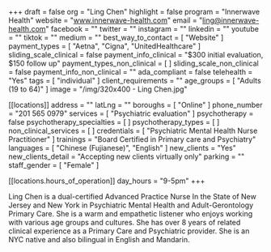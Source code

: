 +++
draft = false
org = "Ling Chen"
highlight = false
program = "Innerwave Health"
website = "www.innerwave-health.com"
email = "ling@innerwave-health.com"
facebook = ""
twitter = ""
instagram = ""
linkedin = ""
youtube = ""
tiktok = ""
medium = ""
best_way_to_contact = [ "Website" ]
payment_types = [ "Aetna", "Cigna", "UnitedHealthcare" ]
sliding_scale_clinical = false
payment_info_clinical = "$300 initial evaluation, $150 follow up"
payment_types_non_clinical = [ ]
sliding_scale_non_clinical = false
payment_info_non_clinical = ""
ada_compliant = false
telehealth = "Yes"
tags = [ "individual" ]
client_requirements = ""
age_groups = [ "Adults (19 to 64)" ]
image = "/img/320x400 - Ling Chen.jpg"

[[locations]]
address = ""
latLng = ""
boroughs = [ "Online" ]
phone_number = "201 565 0979"
services = [ "Psychiatric evaluation" ]
psychotherapy = false
psychotherapy_specialties = [ ]
psychotherapy_types = [ ]
non_clinical_services = [ ]
credentials = [ "Psychiatric Mental Health Nurse Practitioner" ]
trainings = "Board Certified in Primary care and Psychiatry"
languages = [ "Chinese (Fujianese)", "English" ]
new_clients = "Yes"
new_clients_detail = "Accepting new clients virtually only"
parking = ""
staff_gender = [ "Female" ]

  [[locations.hours_of_operation]]
  day_hours = "9-5pm"
+++

Ling Chen is a dual-certified Advanced Practice Nurse In the State of New Jersey and New York in Psychiatric Mental Health and Adult-Gerontology Primary Care. She is a warm and empathetic listener who enjoys working with various age groups and cultures. She has over 8 years of related clinical experience as a Primary Care and Psychiatric provider. She is an NYC native and also bilingual in English and Mandarin.
